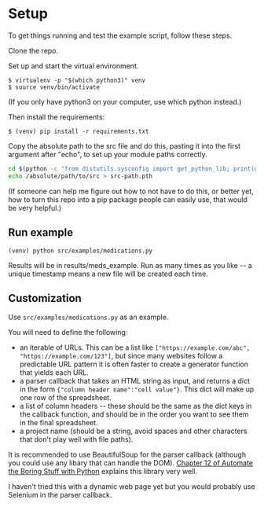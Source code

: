 # Setup

To get things running and test the example script, follow these steps.

Clone the repo. 

Set up and start the virtual environment.

```
$ virtualenv -p "$(which python3)" venv
$ source venv/bin/activate
```

(If you only have python3 on your computer, use which python instead.)

Then install the requirements:

```
$ (venv) pip install -r requirements.txt
```

Copy the absolute path to the src file and do this, pasting it into the first argument after "echo", to set up your module paths correctly. 

```bash
cd $(python -c "from distutils.sysconfig import get_python_lib; print(get_python_lib())")
echo /absolute/path/to/src > src-path.pth
```

(If someone can help me figure out how to not have to do this, or better yet, how to turn this repo into a pip package people can easily use, that would be very helpful.)

## Run example

```
(venv) python src/examples/medications.py
```

Results will be in results/meds_example. Run as many times as you like -- a unique timestamp means a new file will be created each time. 


## Customization

Use `src/examples/medications.py` as an example. 

You will need to define the following: 

* an iterable of URLs. This can be a list like `["https://example.com/abc", "https://example.com/123"]`, but since many websites follow a predictable URL pattern it is often faster to create a generator function that yields each URL. 
* a parser callback that takes an HTML string as input, and returns a dict in the form `{"column header name":"cell value"}`. This dict will make up one row of the spreadsheet. 
* a list of column headers -- these should be the same as the dict keys in the callback function, and should be in the order you want to see them in the final spreadsheet. 
* a project name (should be a string, avoid spaces and other characters that don't play well with file paths).

It is recommended to use BeautifulSoup for the parser callback (although you could use any libary that can handle the DOM). [Chapter 12 of Automate the Boring Stuff with Python](https://automatetheboringstuff.com/2e/chapter12/) explains this library very well. 

I haven't tried this with a dynamic web page yet but you would probably use Selenium in the parser callback.